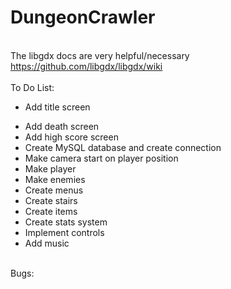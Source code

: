 # DungeonCrawler
<br>The libgdx docs are very helpful/necessary
<br>https://github.com/libgdx/libgdx/wiki
<br>
<br>To Do List:
<br><ul><li>Add title screen</li>
<li>Add death screen</li>
<li>Add high score screen</li>
<li>Create MySQL database and create connection</li>
<li>Make camera start on player position</li>
<li>Make player</li>
<li>Make enemies</li>
<li>Create menus</li>
<li>Create stairs</li>
<li>Create items</li>
<li>Create stats system</li>
<li>Implement controls</li>
<li>Add music</li></ul>
<br>Bugs:
<ul></ul>

